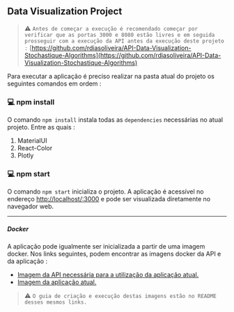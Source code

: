 ## Data Visualization Project

> :warning: `Antes de começar a execução é recomendado começar por verificar que as portas 3000 e 8080 estão livres e em seguida prosseguir com a execução da API antes da execução deste projeto :`
> [https://github.com/rdiasoliveira/API-Data-Visualization-Stochastique-Algorithms](https://github.com/rdiasoliveira/API-Data-Visualization-Stochastique-Algorithms)

Para executar a aplicação é preciso realizar na pasta atual do projeto os seguintes comandos em ordem :

### :computer: npm install

O comando `npm install` instala todas as `dependencies` necessárias no atual projeto. Entre as quais :

1. MaterialUI
2. React-Color
3. Plotly

### :computer: npm start

O comando `npm start` inicializa o projeto.
A aplicação é acessível no endereço [http://localhost/:3000](http//localhost:3000) e pode ser visualizada diretamente no navegador web.

------

##### Docker

A aplicação pode igualmente ser inicializada a partir de uma imagem docker.
Nos links seguintes, podem encontrar as imagens docker da API e da aplicação :

- [Imagem da API necessária para a utilização da aplicação atual.](https://hub.docker.com/r/edcandido8/api-data-vizualisation)
- [Imagem da aplicação atual.](https://hub.docker.com/r/edcandido8/data-vizualisation-app)

> :warning: `O guia de criação e execução destas imagens estão no README desses mesmos links.`
